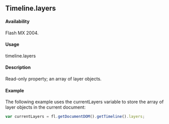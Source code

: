 ## Timeline.layers

#### Availability

Flash MX 2004.

#### Usage

timeline.layers

#### Description

Read-only property; an array of layer objects.

#### Example


The following example uses the currentLayers variable to store the array of layer objects in the current document:
```javascript
var currentLayers = fl.getDocumentDOM().getTimeline().layers;
```